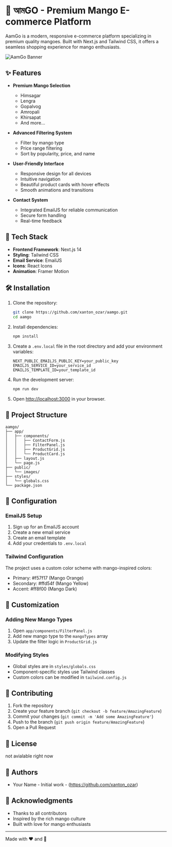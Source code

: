 # 🥭 আমGO - Premium Mango E-commerce Platform

AamGo is a modern, responsive e-commerce platform specializing in premium quality mangoes. Built with Next.js and Tailwind CSS, it offers a seamless shopping experience for mango enthusiasts.

![AamGo Banner](public/images/banner.jpg)

## ✨ Features

- **Premium Mango Selection**
  - Himsagar
  - Lengra
  - Gopalvog
  - Amropali
  - Khirsapat
  - And more...

- **Advanced Filtering System**
  - Filter by mango type
  - Price range filtering
  - Sort by popularity, price, and name

- **User-Friendly Interface**
  - Responsive design for all devices
  - Intuitive navigation
  - Beautiful product cards with hover effects
  - Smooth animations and transitions

- **Contact System**
  - Integrated EmailJS for reliable communication
  - Secure form handling
  - Real-time feedback

## 🚀 Tech Stack

- **Frontend Framework**: Next.js 14
- **Styling**: Tailwind CSS
- **Email Service**: EmailJS
- **Icons**: React Icons
- **Animation**: Framer Motion

## 🛠️ Installation

1. Clone the repository:
   ```bash
   git clone https://github.com/xanton_ozar/aamgo.git
   cd aamgo
   ```

2. Install dependencies:
   ```bash
   npm install
   ```

3. Create a `.env.local` file in the root directory and add your environment variables:
   ```env
   NEXT_PUBLIC_EMAILJS_PUBLIC_KEY=your_public_key
   EMAILJS_SERVICE_ID=your_service_id
   EMAILJS_TEMPLATE_ID=your_template_id
   ```

4. Run the development server:
   ```bash
   npm run dev
   ```

5. Open [http://localhost:3000](http://localhost:3000) in your browser.

## 📁 Project Structure

```
aamgo/
├── app/
│   ├── components/
│   │   ├── ContactForm.js
│   │   ├── FilterPanel.js
│   │   ├── ProductGrid.js
│   │   └── ProductCard.js
│   ├── layout.js
│   └── page.js
├── public/
│   └── images/
├── styles/
│   └── globals.css
└── package.json
```

## 🔧 Configuration

### EmailJS Setup
1. Sign up for an EmailJS account
2. Create a new email service
3. Create an email template
4. Add your credentials to `.env.local`

### Tailwind Configuration
The project uses a custom color scheme with mango-inspired colors:
- Primary: #f57f17 (Mango Orange)
- Secondary: #ffd54f (Mango Yellow)
- Accent: #ff8f00 (Mango Dark)

## 🎨 Customization

### Adding New Mango Types
1. Open `app/components/FilterPanel.js`
2. Add new mango type to the `mangoTypes` array
3. Update the filter logic in `ProductGrid.js`

### Modifying Styles
- Global styles are in `styles/globals.css`
- Component-specific styles use Tailwind classes
- Custom colors can be modified in `tailwind.config.js`

## 🤝 Contributing

1. Fork the repository
2. Create your feature branch (`git checkout -b feature/AmazingFeature`)
3. Commit your changes (`git commit -m 'Add some AmazingFeature'`)
4. Push to the branch (`git push origin feature/AmazingFeature`)
5. Open a Pull Request

## 📝 License
not avialable right now 

## 👥 Authors

- Your Name - Initial work - (https://github.com/xanton_ozar)

## 🙏 Acknowledgments

- Thanks to all contributors
- Inspired by the rich mango culture
- Built with love for mango enthusiasts

---

Made with ❤️ and 🥭
